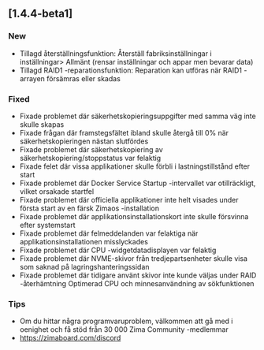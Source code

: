 ## [1.4.4-beta1]
### New
- Tillagd återställningsfunktion: Återställ fabriksinställningar i inställningar> Allmänt (rensar inställningar och appar men bevarar data)
- Tillagd RAID1 -reparationsfunktion: Reparation kan utföras när RAID1 -arrayen försämras eller skadas
### Fixed
- Fixade problemet där säkerhetskopieringsuppgifter med samma väg inte skulle skapas
- Fixade frågan där framstegsfältet ibland skulle återgå till 0% när säkerhetskopieringen nästan slutfördes
- Fixade problemet där säkerhetskopiering av säkerhetskopiering/stoppstatus var felaktig
- Fixade felet där vissa applikationer skulle förbli i lastningstillstånd efter start
- Fixade problemet där Docker Service Startup -intervallet var otillräckligt, vilket orsakade startfel
- Fixade problemet där officiella applikationer inte helt visades under första start av en färsk Zimaos -installation
- Fixade problemet där applikationsinstallationskort inte skulle försvinna efter systemstart
- Fixade problemet där felmeddelanden var felaktiga när applikationsinstallationen misslyckades
- Fixade problemet där CPU -widgetdatadisplayen var felaktig
- Fixade problemet där NVME-skivor från tredjepartsenheter skulle visa som saknad på lagringshanteringssidan
- Fixade problemet där tidigare använt skivor inte kunde väljas under RAID -återhämtning
Optimerad CPU och minnesanvändning av sökfunktionen
### Tips
- Om du hittar några programvaruproblem, välkommen att gå med i oenighet och få stöd från 30 000 Zima Community -medlemmar
- <a href = "https://zimaboard.com/discord" target = "_ blank" style = "color: blue"> https://zimaboard.com/discord </a>
